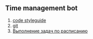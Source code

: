 ## Time management bot 
1. [code styleguide](./readme/code_style_guide.md)
1. [git](./readme/git.md)
1. [Выполнение задач по расписанию](./readme/cron_tasks.md)
